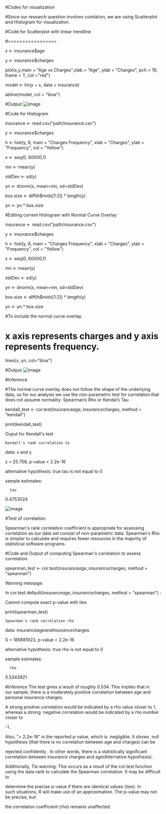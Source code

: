 #Codes for visualization

#Since our research question involves corelation, we are using Scatterplot and Histogram for visualization.

#Code for Scatterplot with linear trendline

#=================

x <- insurance$age

y <- insurance$charges

plot(x,y,main = "Age vs Charges",xlab = "Age", ylab = "Charges", pch = 19, frame = T, col ="red")

model <- lm(y ~ x, data = insurance)

abline(model, col = "blue")


#Output
![image](https://github.com/user-attachments/assets/126b0e05-0f8c-4f83-bcd9-1a018869ef05)


#Code for Histogram

insurance <- read.csv("path/insurance.csv")

y <- insurance$charges

h <- hist(y, 6, main = "Charges Frequency", xlab = "Charges", ylab = "Frequency", col = "Yellow")

x <- seq(0, 60000,1)

mn <- mean(y)

stdDev <- sd(y)

yn <- dnorm(x, mean=mn, sd=stdDev)

box.size <- diff(h$mids[1:2]) * length(y)

yn <- yn * box.size

#Editing current Histogram with Normal Curve Overlay

insurance <- read.csv("path/insurance.csv")

y <- insurance$charges

h <- hist(y, 6, main = "Charges Frequency", xlab = "Charges", ylab = "Frequency", col = "Yellow")

x <- seq(0, 60000,1)

mn <- mean(y)

stdDev <- sd(y)

yn <- dnorm(x, mean=mn, sd=stdDev)

box.size <- diff(h$mids[1:2]) * length(y)

yn <- yn * box.size

#To include the normal curve overlay. 

# x axis represents charges and y axis represents frequency.

lines(x, yn, col="blue")

#Output
![image](https://github.com/user-attachments/assets/cff7a0f5-b2f4-4c4a-b6c2-8ecf48f62e94)

#Inference 

#The normal curve overlay does not follow the shape of the underlying data, so for our analysis we  use the non-parametric test for correlation that does not assume normality: Spearman’s Rho or Kendal’s Tau

kendall_test <- cor.test(insurance$age, insurance$charges, method = "kendall")

print(kendall_test)

Ouput for Kendall's test

	Kendall's rank correlation ta

data:  x and y

z = 25.758, p-value < 2.2e-16

alternative hypothesis: true tau is not equal to 0

sample estimates:

      tau 

0.4753024

![image](https://github.com/user-attachments/assets/17a9d45a-3484-45df-9685-68ea010622b6)

#Test of correlation.

Spearman's rank correlation coefficient is appropriate for assessing correlation as our data set consist of non-parametric data. 
Spearman's Rho is simpler to calculate and requires fewer resources in the majority of statistical software programs.

#Code and Output of computing Spearman's correlation to assess correlation.

spearman_test <- cor.test(insurance$age, insurance$charges, method = "spearman") 

Warning message:

In cor.test.default(insurance$age, insurance$charges, method = "spearman") :

  Cannot compute exact p-value with ties
  
  print(spearman_test)

	Spearman's rank correlation rho

data:  insurance$age and insurance$charges

S = 185881923, p-value < 2.2e-16

alternative hypothesis: true rho is not equal to 0

sample estimates:

      rho 
      
0.5343921 

#Inference
The test gives a result of roughly 0.534. This implies that in our sample, there is a moderately positive correlation between age and personal insurance charges. 

A strong positive correlation would be indicated by a rho value closer to 1, whereas a strong  negative correlation would be indicated by a rho number closer to 

-1 . 

Also, "< 2.2e-16" is the reported p-value, which is  negligible. It shows  null hypothesis (that there is no correlation between age and charges) can be 

rejected confidently . In other words, there is a statistically significant correlation between insurance charges and age(Alternative hypothesis).


Additionally, Tie warning: This occurs as a result of the cor.test function using the data rank to calculate the Spearman correlation. It may be difficult to 

determine the precise p-value if there are identical values (ties). In such situations, R will make use of an approximation. The p-value may not be precise, but 

the correlation coefficient (rho) remains unaffected.




